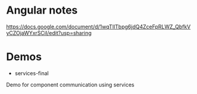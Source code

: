 # Angular notes
https://docs.google.com/document/d/1wqTIlTbpg6jdQ4ZceFpRLWZ_QbfkVyCZOjaWYxrSCiI/edit?usp=sharing

# Demos
- services-final

Demo for component communication using services

